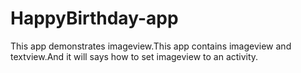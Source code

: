 # HappyBirthday-app
This app demonstrates imageview.This app contains imageview and textview.And it will says how to set imageview to an activity.
